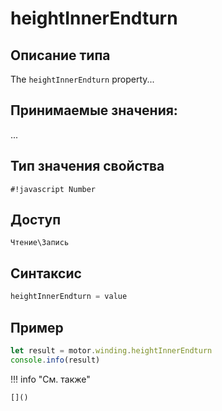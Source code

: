 # heightInnerEndturn

## Описание типа
The `heightInnerEndturn` property...

## Принимаемые значения:
...

## Тип значения свойства
`#!javascript Number`

## Доступ
`Чтение\Запись`

## Синтаксис
```javascript
heightInnerEndturn = value
```

## Пример
```javascript linenums="1"
let result = motor.winding.heightInnerEndturn
console.info(result)
```

!!! info "См. также"

    []()

